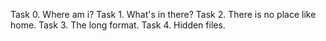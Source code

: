 Task 0. Where am i?
Task 1. What's in there?
Task 2. There is no place like home.
Task 3. The long format.
Task 4. Hidden files.
